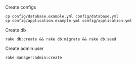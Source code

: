 
Create configs
```
cp config/database.example.yml config/database.yml
cp config/application.example.yml config/application.yml
```

Create db
```
rake db:create && rake db:migrate && rake db:seed
```

Create admin user
```
rake manager:admin:create
```